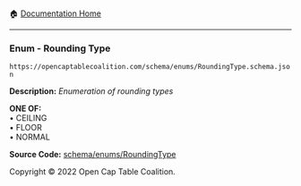 :house: [Documentation Home](/docs/README.md)

---

### Enum - Rounding Type

`https://opencaptablecoalition.com/schema/enums/RoundingType.schema.json`

**Description:** _Enumeration of rounding types_

**ONE OF:**</br>&bull; CEILING </br>&bull; FLOOR </br>&bull; NORMAL

**Source Code:** [schema/enums/RoundingType](../../../schema/enums/RoundingType.schema.json)

Copyright © 2022 Open Cap Table Coalition.
